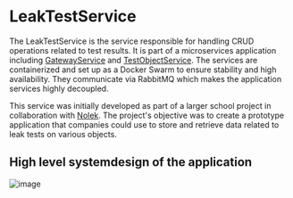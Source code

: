 # LeakTestService

The LeakTestService is the service responsible for handling CRUD operations related to test results. It is part of a microservices application including [GatewayService](https://github.com/olavlinddam/GatewayService) and [TestObjectService](https://github.com/olavlinddam/TestObjectService). The services are containerized and set up as a Docker Swarm to ensure stability and high availability. They communicate via RabbitMQ which makes the application services highly decoupled.

This service was initially developed as part of a larger school project in collaboration with [Nolek](https://nolek.dk/). The project's objective was to create a prototype application that companies could use to store and retrieve data related to leak tests on various objects.


## High level systemdesign of the application
![image](https://github.com/olavlinddam/LeakTestService/assets/110632249/1d7d8b52-6003-41d7-8fd5-e8697e909d16)

